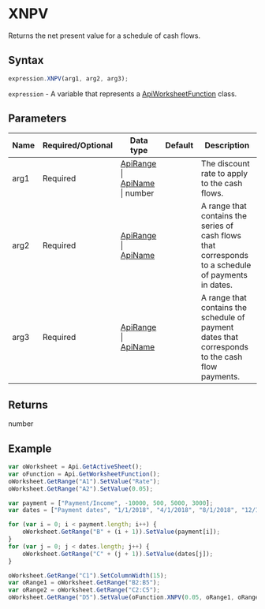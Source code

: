 # XNPV

Returns the net present value for a schedule of cash flows.

## Syntax

```javascript
expression.XNPV(arg1, arg2, arg3);
```

`expression` - A variable that represents a [ApiWorksheetFunction](../ApiWorksheetFunction.md) class.

## Parameters

| **Name** | **Required/Optional** | **Data type** | **Default** | **Description** |
| ------------- | ------------- | ------------- | ------------- | ------------- |
| arg1 | Required | [ApiRange](../../ApiRange/ApiRange.md) \| [ApiName](../../ApiName/ApiName.md) \| number |  | The discount rate to apply to the cash flows. |
| arg2 | Required | [ApiRange](../../ApiRange/ApiRange.md) \| [ApiName](../../ApiName/ApiName.md) |  | A range that contains the series of cash flows that corresponds to a schedule of payments in dates. |
| arg3 | Required | [ApiRange](../../ApiRange/ApiRange.md) \| [ApiName](../../ApiName/ApiName.md) |  | A range that contains the schedule of payment dates that corresponds to the cash flow payments. |

## Returns

number

## Example



```javascript editor-xlsx
var oWorksheet = Api.GetActiveSheet();
var oFunction = Api.GetWorksheetFunction();
oWorksheet.GetRange("A1").SetValue("Rate");
oWorksheet.GetRange("A2").SetValue(0.05);

var payment = ["Payment/Income", -10000, 500, 5000, 3000];
var dates = ["Payment dates", "1/1/2018", "4/1/2018", "8/1/2018", "12/1/2018"];

for (var i = 0; i < payment.length; i++) {
    oWorksheet.GetRange("B" + (i + 1)).SetValue(payment[i]);
}
for (var j = 0; j < dates.length; j++) {
    oWorksheet.GetRange("C" + (j + 1)).SetValue(dates[j]);
}

oWorksheet.GetRange("C1").SetColumnWidth(15);
var oRange1 = oWorksheet.GetRange("B2:B5");
var oRange2 = oWorksheet.GetRange("C2:C5");
oWorksheet.GetRange("D5").SetValue(oFunction.XNPV(0.05, oRange1, oRange2));
```
